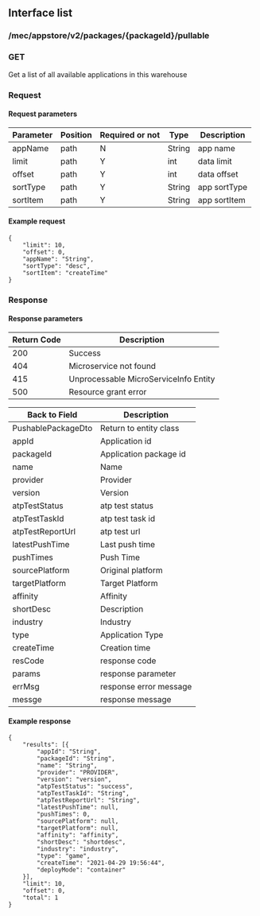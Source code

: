 ## Interface list

### /mec/appstore/v2/packages/{packageId}/pullable
### GET
Get a list of all available applications in this warehouse
### Request
#### Request parameters
|Parameter |Position | Required or not | Type |Description|
|-----|-----|----|------|-----|
|appName | path |N| String | app name |
|limit | path |Y| int | data limit |
|offset | path |Y| int | data offset |
|sortType | path |Y| String | app sortType |
|sortItem | path |Y| String | app sortItem|

#### Example request
```
{
    "limit": 10,
    "offset": 0,
    "appName": "String",
    "sortType": "desc",
    "sortItem": "createTime"
}
```

### Response
#### Response parameters
|Return Code |Description|
|-----|-----|
|200 | Success |
|404 | Microservice not found |
|415 | Unprocessable MicroServiceInfo Entity |
|500 | Resource grant error |

|Back to Field |Description|
|-----|-----|
|PushablePackageDto | Return to entity class |
|appId | Application id |
|packageId | Application package id |
|name | Name |
|provider | Provider |
|version | Version |
|atpTestStatus | atp test status |
|atpTestTaskId | atp test task id |
|atpTestReportUrl | atp test url |
|latestPushTime | Last push time |
|pushTimes | Push Time |
|sourcePlatform | Original platform |
|targetPlatform | Target Platform |
|affinity | Affinity |
|shortDesc | Description |
|industry | Industry |
|type | Application Type |
|createTime | Creation time |
|resCode | response code |
|params | response parameter |
|errMsg | response error message |
|messge | response message |

#### Example response
```
{
    "results": [{
        "appId": "String",
        "packageId": "String",
        "name": "String",
        "provider": "PROVIDER",
        "version": "version",
        "atpTestStatus": "success",
        "atpTestTaskId": "String",
        "atpTestReportUrl": "String",
        "latestPushTime": null,
        "pushTimes": 0,
        "sourcePlatform": null,
        "targetPlatform": null,
        "affinity": "affinity",
        "shortDesc": "shortdesc",
        "industry": "industry",
        "type": "game",
        "createTime": "2021-04-29 19:56:44",
        "deployMode": "container"
    }],
    "limit": 10,
    "offset": 0,
    "total": 1
}
```